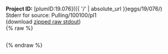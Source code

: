 **Project ID:** [plumID:19.076]({{ '/' | absolute_url }}eggs/19/076/)  
Stderr for source:  Pulling/100100/pl1   
(download [zipped raw stdout](pl1.plumed.stdout.txt.zip))  
{% raw %}
<pre>
</pre>
{% endraw %}
